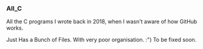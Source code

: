 ### All_C

All the C programs I wrote back in 2018, when I wasn't aware of how GitHub works.

Just Has a Bunch of Files. With very poor organisation. :")
To be fixed soon.
